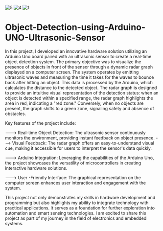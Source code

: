 ![5](https://github.com/user-attachments/assets/47ade8a0-46ef-4fbc-b341-5ee04f1502f1)
![4](https://github.com/user-attachments/assets/a52a3c29-04bf-465e-8a0b-fbd243ee392f)
![1](https://github.com/user-attachments/assets/6200d89a-1e6c-4936-bbf0-ee021c472eb3)
# Object-Detection-using-Arduino-UNO-Ultrasonic-Sensor
In this project, I developed an innovative hardware solution utilizing an Arduino Uno board paired with an ultrasonic sensor to create a real-time object detection system. The primary objective was to visualize the presence of objects in front of the sensor through a dynamic radar graph displayed on a computer screen.
The system operates by emitting ultrasonic waves and measuring the time it takes for the waves to bounce back after hitting an object. This data is processed by the Arduino, which calculates the distance to the detected object. The radar graph is designed to provide an intuitive visual representation of the detection status: when an object is detected within a specified range, the radar graph highlights the area in red, indicating a "red zone." Conversely, when no objects are present, the graph shifts to a green zone, signaling safety and absence of obstacles.

Key features of the project include:

---> Real-time Object Detection: The ultrasonic sensor continuously monitors the environment, providing instant feedback on object presence.
---> Visual Feedback: The radar graph offers an easy-to-understand visual cue, making it accessible for users to interpret the sensor's data quickly.

---> Arduino Integration: Leveraging the capabilities of the Arduino Uno, the project showcases the versatility of microcontrollers in creating interactive hardware solutions.

---> User -Friendly Interface: The graphical representation on the computer screen enhances user interaction and engagement with the system.

This project not only demonstrates my skills in hardware development and programming but also highlights my ability to integrate technology with practical applications. It serves as a foundation for further exploration into automation and smart sensing technologies. I am excited to share this project as part of my journey in the field of electronics and embedded systems.
